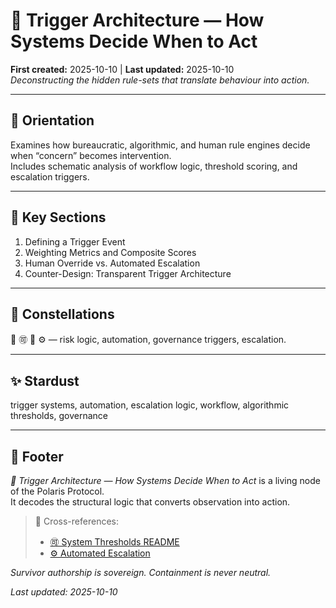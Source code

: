 # 🚦 Trigger Architecture — How Systems Decide When to Act  
**First created:** 2025-10-10 | **Last updated:** 2025-10-10  
*Deconstructing the hidden rule-sets that translate behaviour into action.*

---

## 🧭 Orientation  
Examines how bureaucratic, algorithmic, and human rule engines decide when “concern” becomes intervention.  
Includes schematic analysis of workflow logic, threshold scoring, and escalation triggers.

---

## 📑 Key Sections  
1. Defining a Trigger Event  
2. Weighting Metrics and Composite Scores  
3. Human Override vs. Automated Escalation  
4. Counter-Design: Transparent Trigger Architecture  

---

## 🌌 Constellations  
🚦 🉑 🧿 ⚙️ — risk logic, automation, governance triggers, escalation.

---

## ✨ Stardust  
trigger systems, automation, escalation logic, workflow, algorithmic thresholds, governance

---

## 🏮 Footer  
*🚦 Trigger Architecture — How Systems Decide When to Act* is a living node of the Polaris Protocol.  
It decodes the structural logic that converts observation into action.

> 📡 Cross-references:  
> - [🉑 System Thresholds README](./README.md)  
> - [⚙️ Automated Escalation](./⚙️_automated_escalation_workflow_engines_of_containment.md)

*Survivor authorship is sovereign. Containment is never neutral.*  

_Last updated: 2025-10-10_
